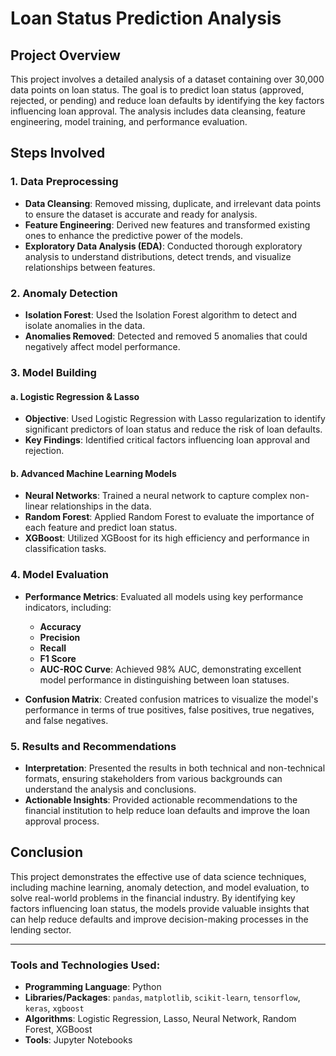 # Loan Status Prediction Analysis

## Project Overview

This project involves a detailed analysis of a dataset containing over 30,000 data points on loan status. The goal is to predict loan status (approved, rejected, or pending) and reduce loan defaults by identifying the key factors influencing loan approval. The analysis includes data cleansing, feature engineering, model training, and performance evaluation.

## Steps Involved

### 1. Data Preprocessing
- **Data Cleansing**: Removed missing, duplicate, and irrelevant data points to ensure the dataset is accurate and ready for analysis.
- **Feature Engineering**: Derived new features and transformed existing ones to enhance the predictive power of the models.
- **Exploratory Data Analysis (EDA)**: Conducted thorough exploratory analysis to understand distributions, detect trends, and visualize relationships between features.

### 2. Anomaly Detection
- **Isolation Forest**: Used the Isolation Forest algorithm to detect and isolate anomalies in the data.
- **Anomalies Removed**: Detected and removed 5 anomalies that could negatively affect model performance.

### 3. Model Building

#### a. Logistic Regression & Lasso
- **Objective**: Used Logistic Regression with Lasso regularization to identify significant predictors of loan status and reduce the risk of loan defaults.
- **Key Findings**: Identified critical factors influencing loan approval and rejection.

#### b. Advanced Machine Learning Models
- **Neural Networks**: Trained a neural network to capture complex non-linear relationships in the data.
- **Random Forest**: Applied Random Forest to evaluate the importance of each feature and predict loan status.
- **XGBoost**: Utilized XGBoost for its high efficiency and performance in classification tasks.

### 4. Model Evaluation
- **Performance Metrics**: Evaluated all models using key performance indicators, including:
  - **Accuracy**
  - **Precision**
  - **Recall**
  - **F1 Score**
  - **AUC-ROC Curve**: Achieved 98% AUC, demonstrating excellent model performance in distinguishing between loan statuses.

- **Confusion Matrix**: Created confusion matrices to visualize the model's performance in terms of true positives, false positives, true negatives, and false negatives.

### 5. Results and Recommendations
- **Interpretation**: Presented the results in both technical and non-technical formats, ensuring stakeholders from various backgrounds can understand the analysis and conclusions.
- **Actionable Insights**: Provided actionable recommendations to the financial institution to help reduce loan defaults and improve the loan approval process.

## Conclusion

This project demonstrates the effective use of data science techniques, including machine learning, anomaly detection, and model evaluation, to solve real-world problems in the financial industry. By identifying key factors influencing loan status, the models provide valuable insights that can help reduce defaults and improve decision-making processes in the lending sector.

---

### Tools and Technologies Used:
- **Programming Language**: Python
- **Libraries/Packages**: `pandas`, `matplotlib`, `scikit-learn`, `tensorflow`, `keras`, `xgboost`
- **Algorithms**: Logistic Regression, Lasso, Neural Network, Random Forest, XGBoost
- **Tools**: Jupyter Notebooks
